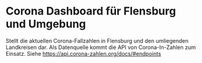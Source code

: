 # Corona Dashboard für Flensburg und Umgebung
Stellt die aktuellen Corona-Fallzahlen in Flensburg und den umliegenden Landkreisen dar.
Als Datenquelle kommt die API von Corona-In-Zahlen zum Einsatz. Siehe https://api.corona-zahlen.org/docs/#endpoints
